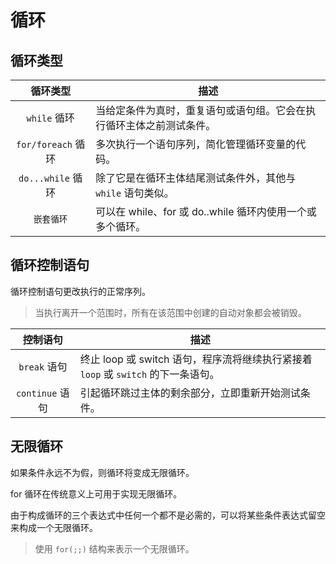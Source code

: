 # 循环

## 循环类型

|      循环类型      | 描述                                                                 |
| :----------------: | -------------------------------------------------------------------- |
|    `while` 循环    | 当给定条件为真时，重复语句或语句组。它会在执行循环主体之前测试条件。 |
| `for/foreach` 循环 | 多次执行一个语句序列，简化管理循环变量的代码。                       |
| `do...while` 循环  | 除了它是在循环主体结尾测试条件外，其他与 `while` 语句类似。          |
|     `嵌套循环`     | 可以在 while、for 或 do..while 循环内使用一个或多个循环。            |

## 循环控制语句

循环控制语句更改执行的正常序列。
> 当执行离开一个范围时，所有在该范围中创建的自动对象都会被销毁。

|    控制语句     | 描述                                                                               |
| :-------------: | ---------------------------------------------------------------------------------- |
|  `break` 语句   | 终止 loop 或 switch 语句，程序流将继续执行紧接着 `loop` 或 `switch` 的下一条语句。 |
| `continue` 语句 | 引起循环跳过主体的剩余部分，立即重新开始测试条件。                                 |

## 无限循环

如果条件永远不为假，则循环将变成无限循环。

for 循环在传统意义上可用于实现无限循环。

由于构成循环的三个表达式中任何一个都不是必需的，可以将某些条件表达式留空来构成一个无限循环。

> 使用 `for(;;)` 结构来表示一个无限循环。

